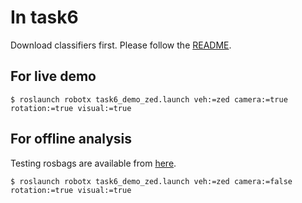# In task6 
Download classifiers first. Please follow the [README](https://github.com/RobotX-NCTU/robotx_nctu/blob/devel-brianchuang/catkin_ws/src/dl_models/placard_classification/README.md).

## For live demo
```
$ roslaunch robotx task6_demo_zed.launch veh:=zed camera:=true rotation:=true visual:=true
```

## For offline analysis
Testing rosbags are available from [here](https://drive.google.com/drive/u/1/folders/18C7SzKAOT3L9HS4WrRwZIU-aoqQyv9ml). 
```
$ roslaunch robotx task6_demo_zed.launch veh:=zed camera:=false rotation:=true visual:=true
```
